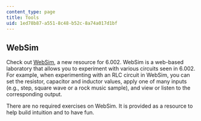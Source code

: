 ```yaml
---
content_type: page
title: Tools
uid: 1ed78b87-a551-8c48-b52c-8a74a017d1bf
---
```


WebSim
------

Check out [WebSim](http://euryale.csail.mit.edu/websim), a new resource for 6.002. WebSim is a web-based laboratory that allows you to experiment with various circuits seen in 6.002. For example, when experimenting with an RLC circuit in WebSim, you can set the resistor, capacitor and inductor values, apply one of many inputs (e.g., step, square wave or a rock music sample), and view or listen to the corresponding output.

There are no required exercises on WebSim. It is provided as a resource to help build intuition and to have fun.